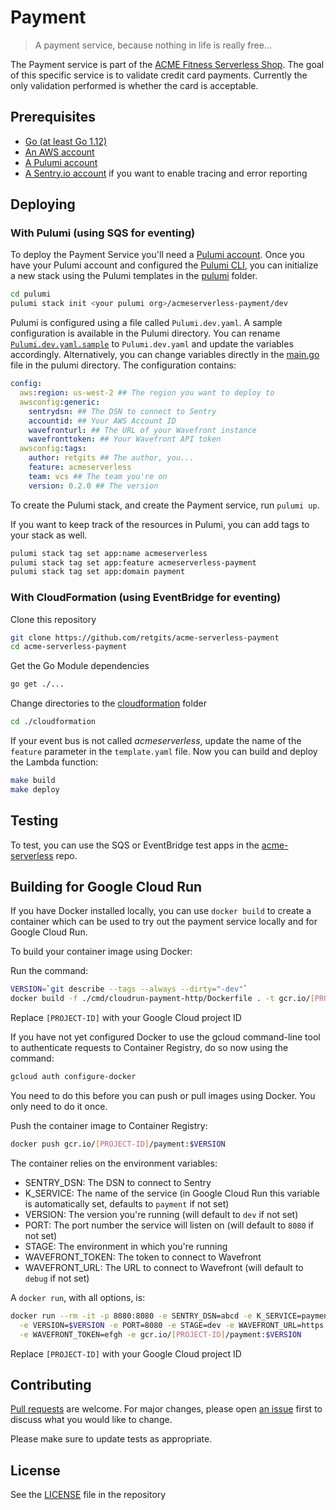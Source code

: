 # Payment
 
> A payment service, because nothing in life is really free...

The Payment service is part of the [ACME Fitness Serverless Shop](https://github.com/retgits/acme-serverless). The goal of this specific service is to validate credit card payments. Currently the only validation performed is whether the card is acceptable.

## Prerequisites

* [Go (at least Go 1.12)](https://golang.org/dl/)
* [An AWS account](https://portal.aws.amazon.com/billing/signup)
* [A Pulumi account](https://app.pulumi.com/signup)
* [A Sentry.io account](https://sentry.io) if you want to enable tracing and error reporting

## Deploying

### With Pulumi (using SQS for eventing)

To deploy the Payment Service you'll need a [Pulumi account](https://app.pulumi.com/signup). Once you have your Pulumi account and configured the [Pulumi CLI](https://www.pulumi.com/docs/get-started/aws/install-pulumi/), you can initialize a new stack using the Pulumi templates in the [pulumi](./pulumi) folder.

```bash
cd pulumi
pulumi stack init <your pulumi org>/acmeserverless-payment/dev
```

Pulumi is configured using a file called `Pulumi.dev.yaml`. A sample configuration is available in the Pulumi directory. You can rename [`Pulumi.dev.yaml.sample`](./pulumi/Pulumi.dev.yaml.sample) to `Pulumi.dev.yaml` and update the variables accordingly. Alternatively, you can change variables directly in the [main.go](./pulumi/main.go) file in the pulumi directory. The configuration contains:

```yaml
config:
  aws:region: us-west-2 ## The region you want to deploy to
  awsconfig:generic:
    sentrydsn: ## The DSN to connect to Sentry
    accountid: ## Your AWS Account ID
    wavefronturl: ## The URL of your Wavefront instance
    wavefronttoken: ## Your Wavefront API token
  awsconfig:tags:
    author: retgits ## The author, you...
    feature: acmeserverless
    team: vcs ## The team you're on
    version: 0.2.0 ## The version
```

To create the Pulumi stack, and create the Payment service, run `pulumi up`.

If you want to keep track of the resources in Pulumi, you can add tags to your stack as well.

```bash
pulumi stack tag set app:name acmeserverless
pulumi stack tag set app:feature acmeserverless-payment
pulumi stack tag set app:domain payment
```

### With CloudFormation (using EventBridge for eventing)

Clone this repository

```bash
git clone https://github.com/retgits/acme-serverless-payment
cd acme-serverless-payment
```

Get the Go Module dependencies

```bash
go get ./...
```

Change directories to the [cloudformation](./cloudformation) folder

```bash
cd ./cloudformation
```

If your event bus is not called _acmeserverless_, update the name of the `feature` parameter in the `template.yaml` file. Now you can build and deploy the Lambda function:

```bash
make build
make deploy
```

## Testing

To test, you can use the SQS or EventBridge test apps in the [acme-serverless](https://github.com/retgits/acme-serverless) repo.

## Building for Google Cloud Run

If you have Docker installed locally, you can use `docker build` to create a container which can be used to try out the payment service locally and for Google Cloud Run.

To build your container image using Docker:

Run the command:

```bash
VERSION=`git describe --tags --always --dirty="-dev"`
docker build -f ./cmd/cloudrun-payment-http/Dockerfile . -t gcr.io/[PROJECT-ID]/payment:$VERSION
```

Replace `[PROJECT-ID]` with your Google Cloud project ID

If you have not yet configured Docker to use the gcloud command-line tool to authenticate requests to Container Registry, do so now using the command:

```bash
gcloud auth configure-docker
```

You need to do this before you can push or pull images using Docker. You only need to do it once.

Push the container image to Container Registry:

```bash
docker push gcr.io/[PROJECT-ID]/payment:$VERSION
```

The container relies on the environment variables:

* SENTRY_DSN: The DSN to connect to Sentry
* K_SERVICE: The name of the service (in Google Cloud Run this variable is automatically set, defaults to `payment` if not set)
* VERSION: The version you're running (will default to `dev` if not set)
* PORT: The port number the service will listen on (will default to `8080` if not set)
* STAGE: The environment in which you're running
* WAVEFRONT_TOKEN: The token to connect to Wavefront
* WAVEFRONT_URL: The URL to connect to Wavefront (will default to `debug` if not set)

A `docker run`, with all options, is:

```bash
docker run --rm -it -p 8080:8080 -e SENTRY_DSN=abcd -e K_SERVICE=payment \
  -e VERSION=$VERSION -e PORT=8080 -e STAGE=dev -e WAVEFRONT_URL=https://my-url.wavefront.com \
  -e WAVEFRONT_TOKEN=efgh -e gcr.io/[PROJECT-ID]/payment:$VERSION
```

Replace `[PROJECT-ID]` with your Google Cloud project ID

## Contributing

[Pull requests](https://github.com/retgits/acme-serverless-payment/pulls) are welcome. For major changes, please open [an issue](https://github.com/retgits/acme-serverless-payment/issues) first to discuss what you would like to change.

Please make sure to update tests as appropriate.

## License

See the [LICENSE](./LICENSE) file in the repository
